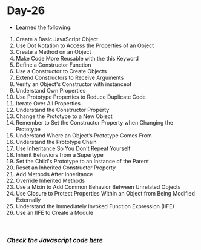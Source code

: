 # Day-26
- Learned the following:

1. Create a Basic JavaScript Object
2. Use Dot Notation to Access the Properties of an Object
3. Create a Method on an Object
4. Make Code More Reusable with the this Keyword
5. Define a Constructor Function
6. Use a Constructor to Create Objects
7. Extend Constructors to Receive Arguments
8. Verify an Object's Constructor with instanceof
9. Understand Own Properties
10. Use Prototype Properties to Reduce Duplicate Code
11. Iterate Over All Properties
12. Understand the Constructor Property
13. Change the Prototype to a New Object
14. Remember to Set the Constructor Property when Changing the Prototype
15. Understand Where an Object’s Prototype Comes From
16. Understand the Prototype Chain
17. Use Inheritance So You Don't Repeat Yourself
18. Inherit Behaviors from a Supertype
19. Set the Child's Prototype to an Instance of the Parent
20. Reset an Inherited Constructor Property
21. Add Methods After Inheritance
22. Override Inherited Methods
23. Use a Mixin to Add Common Behavior Between Unrelated Objects
24. Use Closure to Protect Properties Within an Object from Being Modified Externally
25. Understand the Immediately Invoked Function Expression (IIFE)
26. Use an IIFE to Create a Module

<br>

### <i>Check the Javascript code [here](./index.js)  </i>